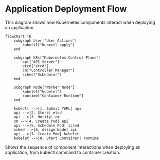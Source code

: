 # Application Deployment Flow
This diagram shows how Kubernetes components interact when deploying an application.

```mermaid
flowchart TB
    subgraph User["User Actions"]
        kubectl["kubectl apply"]
    end

    subgraph K8s["Kubernetes Control Plane"]
        api["API Server"]
        etcd["etcd"]
        cm["Controller Manager"]
        sched["Scheduler"]
    end

    subgraph Node["Worker Node"]
        kubelet["kubelet"]
        runtime["Container Runtime"]
    end

    kubectl -->|1. Submit YAML| api
    api -->|2. Store| etcd
    api -->|3. Notify| cm
    cm -->|4. Create Pod| api
    api -->|5. Schedule Pod| sched
    sched -->|6. Assign Node| api
    api -->|7. Create Pod| kubelet
    kubelet -->|8. Start Container| runtime
```

Shows the sequence of component interactions when deploying an application, from kubectl command to container creation.
